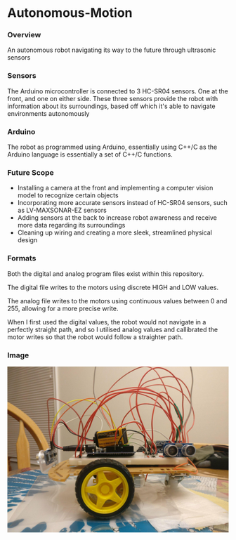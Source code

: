# Autonomous-Motion
### Overview
An autonomous robot navigating its way to the future through ultrasonic sensors

### Sensors
The Arduino microcontroller is connected to 3 HC-SR04 sensors. One at the front, and one on either side. These three sensors provide the robot with information about its surroundings, based off which it's able to navigate environments autonomously

### Arduino
The robot as programmed using Arduino, essentially using C++/C as the Arduino language is essentially a set of C++/C functions.


### Future Scope
* Installing a camera at the front and implementing a computer vision model to recognize certain objects
* Incorporating more accurate sensors instead of HC-SR04 sensors, such as LV-MAXSONAR-EZ sensors
* Adding sensors at the back to increase robot awareness and receive more data regarding its surroundings
* Cleaning up wiring and creating a more sleek, streamlined physical design

### Formats
Both the digital and analog program files exist within this repository. 

The digital file writes to the motors using discrete HIGH and LOW values. 

The analog file writes to the motors using continuous values between 0 and 255, allowing for a more precise write. 

When I first used the digital values, the robot would not navigate in a perfectly straight path, and so I utilised analog values and callibrated the motor writes so that the robot would follow a straighter path.

### Image
![Robot](/Images/robot.jpg)
